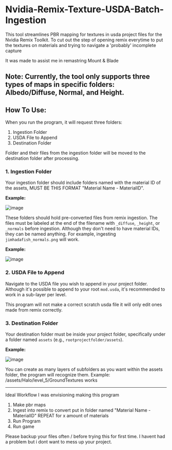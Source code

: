 # Nvidia-Remix-Texture-USDA-Batch-Ingestion

This tool streamlines PBR mapping for textures in usda project files for the Nvidia Remix Toolkit. To cut out the step of opening remix everytime to put the textures on materials and trying to navigate a 'probably' incomplete capture

It was made to assist me in remastring Mount & Blade

## **Note:** Currently, the tool only supports three types of maps in specific folders: Albedo/Diffuse, Normal, and Height.

## How To Use:

When you run the program, it will request three folders:

1. Ingestion Folder
2. USDA File to Append
3. Destination Folder

Folder and their files from the ingestion folder will be moved to the destination folder after processing.

### 1. Ingestion Folder
Your ingestion folder should include folders named with the material ID of the assets, MUST BE THIS FORMAT "Material Name - MaterialID".

**Example:**

![image](https://github.com/Night1099/Nvidia-Remix-Texture-USDA-Batch-Ingestion/assets/90132896/08d3a82d-20df-4e28-b008-91bb2248a49c)

These folders should hold pre-converted files from remix ingestion. The files must be labeled at the end of the filename with `_diffuse`, `_height`, or `_normals` before ingestion. Although they don't need to have material IDs, they can be named anything. For example, ingesting `jimhadafish_normals.png` will work.

**Example:**

![image](https://github.com/Night1099/Nvidia-Remix-Texture-USDA-Batch-Ingestion/assets/90132896/cde97a51-9b26-447f-806a-b6156e1b58f3)

### 2. USDA File to Append
Navigate to the USDA file you wish to append in your project folder. Although it's possible to append to your root `mod.usda`, it's recommended to work in a sub-layer per level.

This program will not make a correct scratch usda file it will only edit ones made from remix correctly.

### 3. Destination Folder
Your destination folder must be inside your project folder, specifically under a folder named `assets` (e.g., `rootprojectfolder/assets`).

**Example:**

![image](https://github.com/Night1099/Nvidia-Remix-Texture-USDA-Batch-Ingestion/assets/90132896/54f42439-caf9-41e2-93e4-60bd3420c0d2)

You can create as many layers of subfolders as you want within the assets folder, the program will recognize them.
Example: /assets/Halo/level_5/GroundTextures works

----------------------------------------------------------------------------------------------------------------------------------------------------------------------------------------------------------------------------------------------
Ideal Workflow I was envisioning making this program

1. Make pbr maps
2. Ingest into remix to convert put in folder named "Material Name - MaterialID" REPEAT for x amount of materials
3. Run Program
4. Run game

Please backup your files often / before trying this for first time. I havent had a problem but i dont want to mess up your project.
